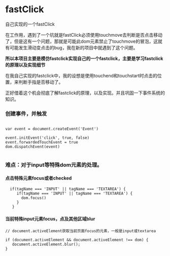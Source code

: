 # fastClick
自己实现的一个fastClick




在工作用，遇到了一个坑就是fastClick必须使用touchmove去判断是否点击移动了，但是这有一个问题，那就是可能此dom元素禁止了touchmove的冒泡，这就有可能发生滑动变点击的bug，我在新的项目中就遇到了这个问题。

**所以本项目主要是模仿fastclick实现自己的一个fastclick，主要是学习fastclick的原理以及实现细节**

在我自己实现的fastclick中，我的设想是使用touchend和touchstart时点击的位置，来判断手指是否移动了。

正好借着这个机会彻底了解fastclick的原理，以及实现。并且巩固一下事件系统的知识。


### 创建事件，并触发

```

var event = document.createEvent('Event')

event.initEvent('click', true, false)
event.forwardedTouchEvent = true
dom.dispatchEvent(event)


```

### 难点：对于input等特殊dom元素的处理。


#### 点击特殊元素focus或者checked


```
  if(tagName === 'INPUT' || tagName === 'TEXTAREA') {
     if(tagName === 'INPUT' || tagName === 'TEXTAREA') {
       dom.focus()
     }
   }

```


#### 当前特殊input元素focus，点及其他区域blur

```
// document.activeElement获取当前页面focus的元素，一般是input或textarea

if (document.activeElement && document.activeElement !== dom) {
   document.activeElement.blur();
}

```